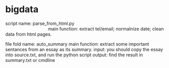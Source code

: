 # bigdata

script name: parse_from_html.py</br>                                   
main function: extract tel/email; normalnize date; clean data from html pages.

file fold name: auto_summary
main function: extract some important sentances from an essay as its summary.
input: you should copy the essay into source.txt, and run the python script
output: find the result in summary.txt or cmdline

